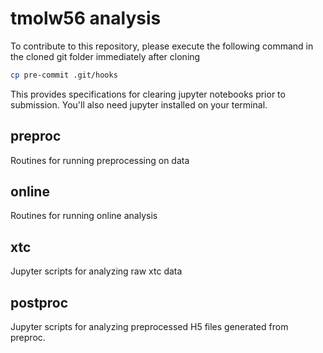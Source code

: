 # tmolw56 analysis

To contribute to this repository, please execute the following command in the cloned git folder immediately after cloning
```bash
cp pre-commit .git/hooks
```
This provides specifications for clearing jupyter notebooks prior to submission.
You'll also need jupyter installed on your terminal.

## preproc
Routines for running preprocessing on data

## online
Routines for running online analysis

## xtc
Jupyter scripts for analyzing raw xtc data

## postproc
Jupyter scripts for analyzing preprocessed H5 files generated from preproc.
